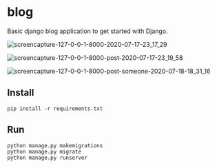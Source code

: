 # blog
Basic django blog application to get started with Django.

![screencapture-127-0-0-1-8000-2020-07-17-23_17_29](https://user-images.githubusercontent.com/43197293/87852603-0e596780-c923-11ea-983f-dee6acca74a3.png)

![screencapture-127-0-0-1-8000-post-2020-07-17-23_19_58](https://user-images.githubusercontent.com/43197293/87852602-0d283a80-c923-11ea-913c-cc3e358ebff9.png)

![screencapture-127-0-0-1-8000-post-someone-2020-07-18-18_31_16](https://user-images.githubusercontent.com/43197293/87852837-25995480-c925-11ea-9145-a9e07f72bbed.png)


## Install 
```pip install -r requirements.txt```

## Run

```
python manage.py makemigrations
python manage.py migrate
python manage.py runserver
```
